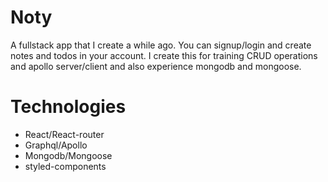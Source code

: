 # Noty

A fullstack app that I create a while ago. You can signup/login and create notes and todos in your account. I create this for training CRUD operations and apollo server/client and also experience mongodb and mongoose.

# Technologies

- React/React-router
- Graphql/Apollo
- Mongodb/Mongoose
- styled-components
